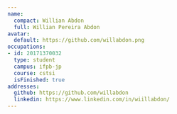 ```yaml
---
name:
  compact: Willian Abdon
  full: Willian Pereira Abdon
avatar:
  default: https://github.com/willabdon.png
occupations:
- id: 20171370032
  type: student
  campus: ifpb-jp
  course: cstsi
  isFinished: true
addresses:
  github: https://github.com/willabdon
  linkedin: https://www.linkedin.com/in/wiillabdon/
---
```

